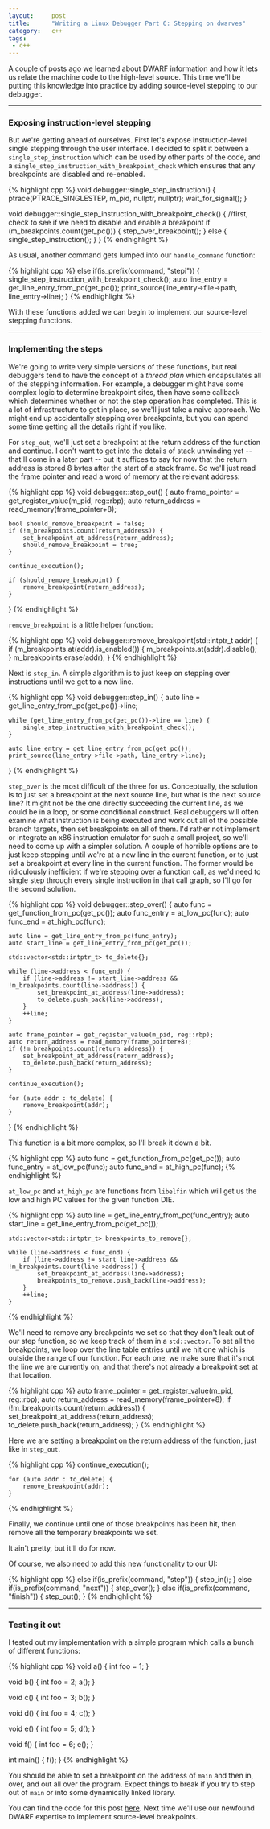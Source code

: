 ```yaml
---
layout:     post
title:      "Writing a Linux Debugger Part 6: Stepping on dwarves"
category:   c++
tags:
 - c++
---
```


A couple of posts ago we learned about DWARF information and how it lets us relate the machine code to the high-level source. This time we'll be putting this knowledge into practice by adding source-level stepping to our debugger.

---------------------

### Exposing instruction-level stepping

But we're getting ahead of ourselves. First let's expose instruction-level single stepping through the user interface. I decided to split it between a `single_step_instruction` which can be used by other parts of the code, and a `single_step_instruction_with_breakpoint_check` which ensures that any breakpoints are disabled and re-enabled.

{% highlight cpp %}
void debugger::single_step_instruction() {
    ptrace(PTRACE_SINGLESTEP, m_pid, nullptr, nullptr);
    wait_for_signal();
}

void debugger::single_step_instruction_with_breakpoint_check() {
    //first, check to see if we need to disable and enable a breakpoint
    if (m_breakpoints.count(get_pc())) {
        step_over_breakpoint();
    }
    else {
        single_step_instruction();
    }
}
{% endhighlight %}

As usual, another command gets lumped into our `handle_command` function:

{% highlight cpp %}
else if(is_prefix(command, "stepi")) {
    single_step_instruction_with_breakpoint_check();
    auto line_entry = get_line_entry_from_pc(get_pc());
    print_source(line_entry->file->path, line_entry->line);
 }
{% endhighlight %}


With these functions added we can begin to implement our source-level stepping functions.

--------------------------


### Implementing the steps

We're going to write very simple versions of these functions, but real debuggers tend to have the concept of a *thread plan* which encapsulates all of the stepping information. For example, a debugger might have some complex logic to determine breakpoint sites, then have some callback which determines whether or not the step operation has completed. This is a lot of infrastructure to get in place, so we'll just take a naive approach. We might end up accidentally stepping over breakpoints, but you can spend some time getting all the details right if you like.

For `step_out`, we'll just set a breakpoint at the return address of the function and continue. I don't want to get into the details of stack unwinding yet -- that'll come in a later part -- but it suffices to say for now that the return address is stored 8 bytes after the start of a stack frame. So we'll just read the frame pointer and read a word of memory at the relevant address:

{% highlight cpp %}
void debugger::step_out() {
    auto frame_pointer = get_register_value(m_pid, reg::rbp);
    auto return_address = read_memory(frame_pointer+8);

    bool should_remove_breakpoint = false;
    if (!m_breakpoints.count(return_address)) {
        set_breakpoint_at_address(return_address);
        should_remove_breakpoint = true;
    }

    continue_execution();

    if (should_remove_breakpoint) {
        remove_breakpoint(return_address);
    }
}
{% endhighlight %}

`remove_breakpoint` is a little helper function:

{% highlight cpp %}
void debugger::remove_breakpoint(std::intptr_t addr) {
    if (m_breakpoints.at(addr).is_enabled()) {
        m_breakpoints.at(addr).disable();
    }
    m_breakpoints.erase(addr);
}
{% endhighlight %}

Next is `step_in`. A simple algorithm is to just keep on stepping over instructions until we get to a new line.

{% highlight cpp %}
void debugger::step_in() {
   auto line = get_line_entry_from_pc(get_pc())->line;

    while (get_line_entry_from_pc(get_pc())->line == line) {
        single_step_instruction_with_breakpoint_check();
    }

    auto line_entry = get_line_entry_from_pc(get_pc());
    print_source(line_entry->file->path, line_entry->line);
}
{% endhighlight %}

`step_over` is the most difficult of the three for us. Conceptually, the solution is to just set a breakpoint at the next source line, but what is the next source line? It might not be the one directly succeeding the current line, as we could be in a loop, or some conditional construct. Real debuggers will often examine what instruction is being executed and work out all of the possible branch targets, then set breakpoints on all of them. I'd rather not implement or integrate an x86 instruction emulator for such a small project, so we'll need to come up with a simpler solution. A couple of horrible options are to just keep stepping until we're at a new line in the current function, or to just set a breakpoint at every line in the current function. The former would be ridiculously inefficient if we're stepping over a function call, as we'd need to single step through every single instruction in that call graph, so I'll go for the second solution.

{% highlight cpp %}
void debugger::step_over() {
    auto func = get_function_from_pc(get_pc());
    auto func_entry = at_low_pc(func);
    auto func_end = at_high_pc(func);

    auto line = get_line_entry_from_pc(func_entry);
    auto start_line = get_line_entry_from_pc(get_pc());

    std::vector<std::intptr_t> to_delete{};

    while (line->address < func_end) {
        if (line->address != start_line->address && !m_breakpoints.count(line->address)) {
            set_breakpoint_at_address(line->address);
            to_delete.push_back(line->address);
        }
        ++line;
    }

    auto frame_pointer = get_register_value(m_pid, reg::rbp);
    auto return_address = read_memory(frame_pointer+8);
    if (!m_breakpoints.count(return_address)) {
        set_breakpoint_at_address(return_address);
        to_delete.push_back(return_address);
    }

    continue_execution();

    for (auto addr : to_delete) {
        remove_breakpoint(addr);
    }
}
{% endhighlight %}

This function is a bit more complex, so I'll break it down a bit.

{% highlight cpp %}
    auto func = get_function_from_pc(get_pc());
    auto func_entry = at_low_pc(func);
    auto func_end = at_high_pc(func);
{% endhighlight %}

`at_low_pc` and `at_high_pc` are functions from `libelfin` which will get us the low and high PC values for the given function DIE.

{% highlight cpp %}
    auto line = get_line_entry_from_pc(func_entry);
    auto start_line = get_line_entry_from_pc(get_pc());

    std::vector<std::intptr_t> breakpoints_to_remove{};

    while (line->address < func_end) {
        if (line->address != start_line->address && !m_breakpoints.count(line->address)) {
            set_breakpoint_at_address(line->address);
            breakpoints_to_remove.push_back(line->address);
        }
        ++line;
    }
{% endhighlight %}

We'll need to remove any breakpoints we set so that they don't leak out of our step function, so we keep track of them in a `std::vector`. To set all the breakpoints, we loop over the line table entries until we hit one which is outside the range of our function. For each one, we make sure that it's not the line we are currently on, and that there's not already a breakpoint set at that location.

{% highlight cpp %}
    auto frame_pointer = get_register_value(m_pid, reg::rbp);
    auto return_address = read_memory(frame_pointer+8);
    if (!m_breakpoints.count(return_address)) {
        set_breakpoint_at_address(return_address);
        to_delete.push_back(return_address);
    }
{% endhighlight %}

Here we are setting a breakpoint on the return address of the function, just like in `step_out`.

{% highlight cpp %}
    continue_execution();

    for (auto addr : to_delete) {
        remove_breakpoint(addr);
    }
{% endhighlight %}

Finally, we continue until one of those breakpoints has been hit, then remove all the temporary breakpoints we set.

It ain't pretty, but it'll do for now.

Of course, we also need to add this new functionality to our UI:

{% highlight cpp %}
    else if(is_prefix(command, "step")) {
        step_in();
    }
    else if(is_prefix(command, "next")) {
        step_over();
    }
    else if(is_prefix(command, "finish")) {
        step_out();
    }
{% endhighlight %}

------------------------

### Testing it out

I tested out my implementation with a simple program which calls a bunch of different functions:

{% highlight cpp %}
void a() {
    int foo = 1;
}

void b() {
    int foo = 2;
    a();
}

void c() {
    int foo = 3;
    b();
}

void d() {
    int foo = 4;
    c();
}

void e() {
    int foo = 5;
    d();
}

void f() {
    int foo = 6;
    e();
}

int main() {
    f();
}
{% endhighlight %}

You should be able to set a breakpoint on the address of `main` and then in, over, and out all over the program. Expect things to break if you try to step out of `main` or into some dynamically linked library.

You can find the code for this post [here](https://github.com/TartanLlama/minidbg/tree/tut_dwarf_step). Next time we'll use our newfound DWARF expertise to implement source-level breakpoints.
